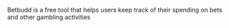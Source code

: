 Betbudd is a free  tool that helps users keep track of their spending on bets and other gambling activities


